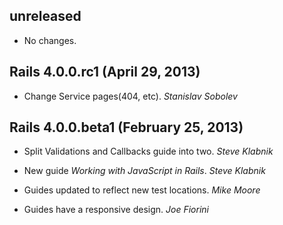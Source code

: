 ## unreleased ##

*   No changes.


## Rails 4.0.0.rc1 (April 29, 2013) ##

*   Change Service pages(404, etc). *Stanislav Sobolev*


## Rails 4.0.0.beta1 (February 25, 2013) ##

*   Split Validations and Callbacks guide into two. *Steve Klabnik*

*   New guide _Working with JavaScript in Rails_. *Steve Klabnik*

*   Guides updated to reflect new test locations. *Mike Moore*

*   Guides have a responsive design. *Joe Fiorini*
